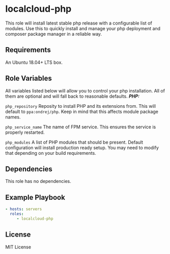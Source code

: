 localcloud-php
=========

This role will install latest stable php release with a configurable list of modules. Use this to quickly install and manage your php deployment and composer package manager in a reliable way.

Requirements
------------

An Ubuntu 18.04+ LTS box.

Role Variables
--------------

All variables listed below will allow you to control your php installation. All of them are optional and will fall back to reasonable defaults. 
***PHP:***

`php_repository` Reposity to install PHP and its extensions from. This will default to `ppa:ondrej/php`. Keep in mind that this affects module package names.

`php_service_name` The name of FPM service. This ensures the service is properly restarted.


`php_modules`
A list of PHP modules that should be present. Default configuration will install production ready setup. You may need to modify that depending on your build requirements.


Dependencies
------------

This role has no dependencies.

Example Playbook
----------------


```yml
- hosts: servers
  roles:
     - localcloud-php

```


License
-------

MIT License
